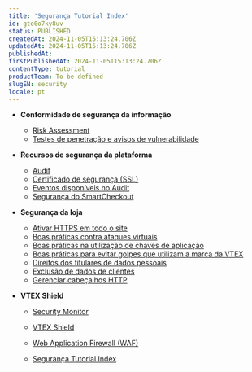 ```yaml
---
title: 'Segurança Tutorial Index'
id: gto0o7ky8uv
status: PUBLISHED
createdAt: 2024-11-05T15:13:24.706Z
updatedAt: 2024-11-05T15:13:24.706Z
publishedAt: 
firstPublishedAt: 2024-11-05T15:13:24.706Z
contentType: tutorial
productTeam: To be defined
slugEN: security
locale: pt
---
```


- **Conformidade de segurança da informação**

  - [Risk Assessment](pt/docs/tutorial/risk-assessment)
  - [Testes de penetração e avisos de vulnerabilidade](pt/docs/tutorial/testes-de-penetracao-e-aviso-de-vulnerabilidade)


- **Recursos de segurança da plataforma**

  - [Audit](pt/docs/tutorial/audit)
  - [Certificado de segurança (SSL)](pt/docs/tutorial/certificado-de-seguranca-ssl)
  - [Eventos disponíveis no Audit](pt/docs/tutorial/eventos-disponiveis-no-audit)
  - [Segurança do SmartCheckout](pt/docs/tutorial/seguranca-do-smartcheckout)


- **Segurança da loja**

  - [Ativar HTTPS em todo o site](pt/docs/tutorial/ativar-https-em-todo-o-site)
  - [Boas práticas contra ataques virtuais](pt/docs/tutorial/boas-praticas-contra-ataques-virtuais)
  - [Boas práticas na utilização de chaves de aplicação](pt/docs/tutorial/boas-praticas-chaves-de-aplicacao)
  - [Boas práticas para evitar golpes que utilizam a marca da VTEX](pt/docs/tutorial/boas-praticas-para-evitar-golpes-que-utilizam-a-marca-da-vtex)
  - [Direitos dos titulares de dados pessoais](pt/docs/tutorial/direitos-dos-titulares-de-dados-pessoais)
  - [Exclusão de dados de clientes](pt/docs/tutorial/exclusao-de-dados-de-clientes)
  - [Gerenciar cabeçalhos HTTP](pt/docs/tutorial/gerenciar-cabecalhos-http)


- **VTEX Shield**

  - [Security Monitor](pt/docs/tutorial/security-monitor)
  - [VTEX Shield](pt/docs/tutorial/vtex-shield)
  - [Web Application Firewall (WAF)](pt/docs/tutorial/web-application-firewall-waf)


  - [Segurança Tutorial Index](pt/docs/tutorial/index-pt-tutorial-security)

